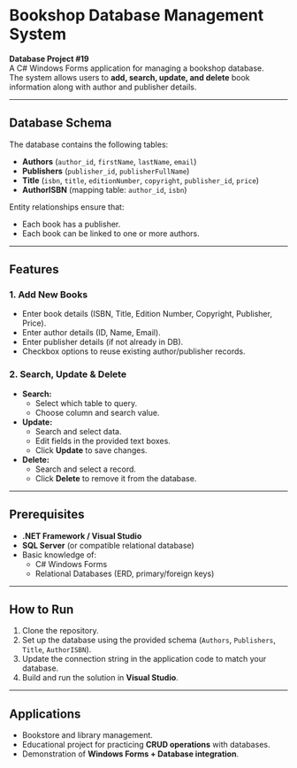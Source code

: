 # Bookshop Database Management System

**Database Project #19**  
A C# Windows Forms application for managing a bookshop database.  
The system allows users to **add, search, update, and delete** book information along with author and publisher details.  

---

## Database Schema

The database contains the following tables:

- **Authors** (`author_id`, `firstName`, `lastName`, `email`)  
- **Publishers** (`publisher_id`, `publisherFullName`)  
- **Title** (`isbn`, `title`, `editionNumber`, `copyright`, `publisher_id`, `price`)  
- **AuthorISBN** (mapping table: `author_id`, `isbn`)  

Entity relationships ensure that:  
- Each book has a publisher.  
- Each book can be linked to one or more authors.  

---

## Features

### 1. Add New Books  
- Enter book details (ISBN, Title, Edition Number, Copyright, Publisher, Price).  
- Enter author details (ID, Name, Email).  
- Enter publisher details (if not already in DB).  
- Checkbox options to reuse existing author/publisher records.  

### 2. Search, Update & Delete  
- **Search:**  
  - Select which table to query.  
  - Choose column and search value.  
- **Update:**  
  - Search and select data.  
  - Edit fields in the provided text boxes.  
  - Click **Update** to save changes.  
- **Delete:**  
  - Search and select a record.  
  - Click **Delete** to remove it from the database.  

---

## Prerequisites
- **.NET Framework / Visual Studio**  
- **SQL Server** (or compatible relational database)  
- Basic knowledge of:
  - C# Windows Forms  
  - Relational Databases (ERD, primary/foreign keys)  

---

## How to Run
1. Clone the repository.  
2. Set up the database using the provided schema (`Authors`, `Publishers`, `Title`, `AuthorISBN`).  
3. Update the connection string in the application code to match your database.  
4. Build and run the solution in **Visual Studio**.  

---

## Applications
- Bookstore and library management.  
- Educational project for practicing **CRUD operations** with databases.  
- Demonstration of **Windows Forms + Database integration**.  

